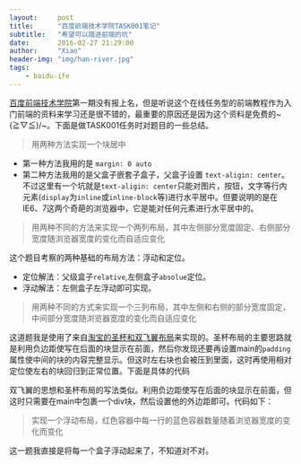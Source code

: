 ```yaml
---
layout:     post
title:      "百度前端技术学院TASK001笔记"
subtitle:   "希望可以踏进前端的坑"
date:       2016-02-27 21:29:00
author:     "Xiao"
header-img: "img/han-river.jpg"
tags:
    - baidu-ife
---
```



[百度前端技术学院](https://github.com/baidu-ife/ife)第一期没有报上名，但是听说这个在线任务型的前端教程作为入门前端的资料来学习还是很不错的，最重要的原因还是因为这个资料是免费的~\(≧▽≦)/~。下面是做TASK001任务时对题目的一些总结。

>用两种方法实现一个块居中

- 第一种方法我用的是 `margin: 0 auto`
- 第二种方法我用的是父盒子嵌套子盒子，父盒子设置 `text-aligin: center`。不过这里有一个坑就是`text-aligin: center`只能对图片，按钮，文字等行内元素(`display`为`inline`或`inline-block`等)进行水平居中。但要说明的是在IE6、7这两个奇葩的浏览器中，它是能对任何元素进行水平居中的。

>用两种不同的方法来实现一个两列布局，其中左侧部分宽度固定、右侧部分宽度随浏览器宽度的变化而自适应变化 

这个题目考察的两种基础的布局方法：浮动和定位。

- 定位解法：父级盒子`relative`,左侧盒子`absolue`定位。
- 浮动解法：左侧盒子左浮动即可实现。

>用两种不同的方式来实现一个三列布局，其中左侧和右侧的部分宽度固定，中间部分宽度随浏览器宽度的变化而自适应变化

这道题我是使用了来自[淘宝的圣杯和双飞翼布局](http://www.imooc.com/wenda/detail/254035)来实现的。圣杯布局的主要思路就是利用负边距使写在后面的块显示在前面，然后你发现还要再设置main的`padding`属性使中间的块的内容完整显示。但这时左右块也会被压到里面，这时再使用相对定位使左右的块回归到正常位置。下面是具体的代码

<script async src="http://jsfiddle.net/nrfry8j2/embed/"></script>

双飞翼的思想和圣杯布局的写法类似。利用负边距使写在后面的块显示在前面，但这时只需要在main中包裹一个div块，然后设置他的外边距即可。代码如下：

<script async src="http://jsfiddle.net/youaz22m/embed/"></script>

>实现一个浮动布局，红色容器中每一行的蓝色容器数量随着浏览器宽度的变化而变化 

这一题我直接是将每一个盒子浮动起来了，不知道对不对。